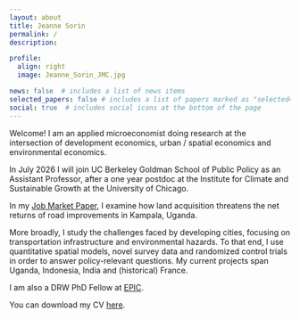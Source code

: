 ```yaml
---
layout: about
title: Jeanne Sorin
permalink: /
description: 

profile:
  align: right
  image: Jeanne_Sorin_JMC.jpg

news: false  # includes a list of news items
selected_papers: false # includes a list of papers marked as "selected={true}"
social: true  # includes social icons at the bottom of the page
---
```


Welcome! 
I am an applied microeconomist doing research at the intersection of development economics, urban / spatial economics and environmental economics.

In July 2026 I will join UC Berkeley Goldman School of Public Policy as an Assistant Professor, after a one year postdoc at the Institute for Climate and Sustainable Growth at the University of Chicago.

In my [Job Market Paper](/assets/pdf/Sorin_JMP.pdf), I examine how land acquisition threatens the net returns of road improvements in Kampala, Uganda.

More broadly, I study the challenges faced by developing cities, focusing on transportation infrastructure and environmental hazards. To that end, I use quantitative spatial models, novel survey data and randomized control trials in order to answer policy-relevant questions. My current projects span Uganda, Indonesia, India and (historical) France.


I am also a DRW PhD Fellow at [EPIC](https://epic.uchicago.edu/people/jeanne-sorin/).

You can download my CV [here](/assets/pdf/Jeanne_Sorin_CV.pdf).
